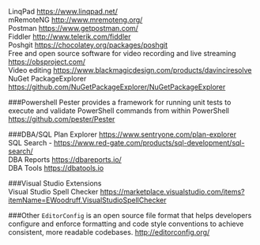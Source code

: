 
LinqPad https://www.linqpad.net/   
mRemoteNG http://www.mremoteng.org/   
Postman https://www.getpostman.com/    
Fiddler http://www.telerik.com/fiddler    
Poshgit https://chocolatey.org/packages/poshgit   
Free and open source software for video recording and live streaming https://obsproject.com/     
Video editing https://www.blackmagicdesign.com/products/davinciresolve    
NuGet PackageExplorer https://github.com/NuGetPackageExplorer/NuGetPackageExplorer

###Powershell
Pester provides a framework for running unit tests to execute and validate PowerShell commands from within PowerShell https://github.com/pester/Pester    



###DBA/SQL 
Plan Explorer https://www.sentryone.com/plan-explorer    
SQL Search - https://www.red-gate.com/products/sql-development/sql-search/   
DBA Reports https://dbareports.io/    
DBA Tools https://dbatools.io    



###Visual Studio Extensions    
Visual Studio Spell Checker https://marketplace.visualstudio.com/items?itemName=EWoodruff.VisualStudioSpellChecker


###Other
`EditorConfig`  is an open source file format that helps developers configure and enforce formatting and code style conventions to achieve consistent, more readable codebases. http://editorconfig.org/

